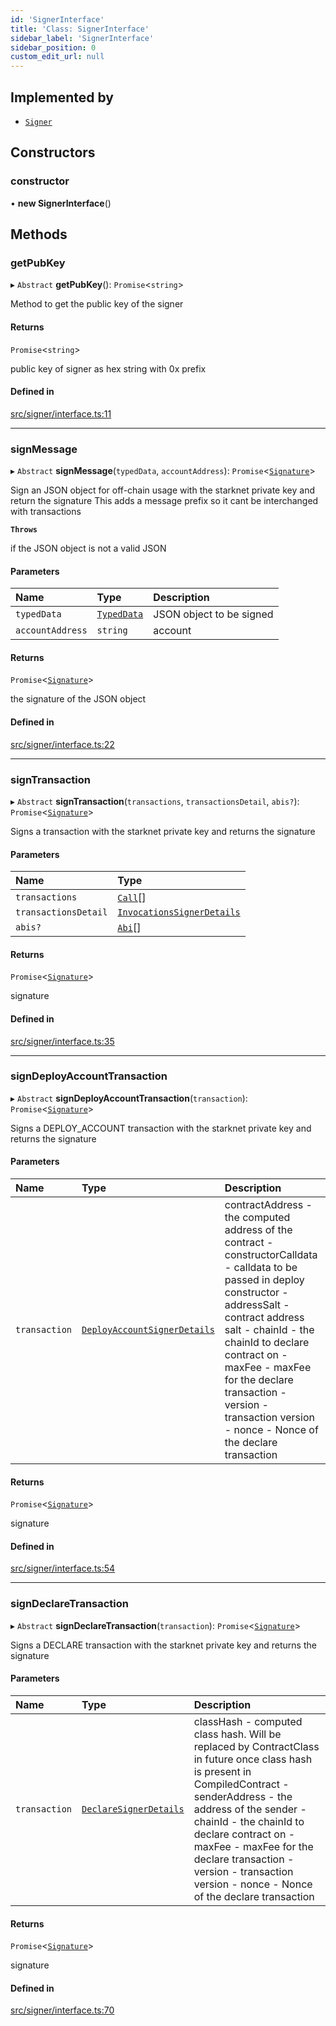 ```yaml
---
id: 'SignerInterface'
title: 'Class: SignerInterface'
sidebar_label: 'SignerInterface'
sidebar_position: 0
custom_edit_url: null
---
```


## Implemented by

- [`Signer`](Signer.md)

## Constructors

### constructor

• **new SignerInterface**()

## Methods

### getPubKey

▸ `Abstract` **getPubKey**(): `Promise`<`string`\>

Method to get the public key of the signer

#### Returns

`Promise`<`string`\>

public key of signer as hex string with 0x prefix

#### Defined in

[src/signer/interface.ts:11](https://github.com/notV4l/starknet.js/blob/c20c3bd/src/signer/interface.ts#L11)

---

### signMessage

▸ `Abstract` **signMessage**(`typedData`, `accountAddress`): `Promise`<[`Signature`](../modules.md#signature)\>

Sign an JSON object for off-chain usage with the starknet private key and return the signature
This adds a message prefix so it cant be interchanged with transactions

**`Throws`**

if the JSON object is not a valid JSON

#### Parameters

| Name             | Type                                                | Description              |
| :--------------- | :-------------------------------------------------- | :----------------------- |
| `typedData`      | [`TypedData`](../interfaces/typedData.TypedData.md) | JSON object to be signed |
| `accountAddress` | `string`                                            | account                  |

#### Returns

`Promise`<[`Signature`](../modules.md#signature)\>

the signature of the JSON object

#### Defined in

[src/signer/interface.ts:22](https://github.com/notV4l/starknet.js/blob/c20c3bd/src/signer/interface.ts#L22)

---

### signTransaction

▸ `Abstract` **signTransaction**(`transactions`, `transactionsDetail`, `abis?`): `Promise`<[`Signature`](../modules.md#signature)\>

Signs a transaction with the starknet private key and returns the signature

#### Parameters

| Name                 | Type                                                                    |
| :------------------- | :---------------------------------------------------------------------- |
| `transactions`       | [`Call`](../modules.md#call)[]                                          |
| `transactionsDetail` | [`InvocationsSignerDetails`](../interfaces/InvocationsSignerDetails.md) |
| `abis?`              | [`Abi`](../modules.md#abi)[]                                            |

#### Returns

`Promise`<[`Signature`](../modules.md#signature)\>

signature

#### Defined in

[src/signer/interface.ts:35](https://github.com/notV4l/starknet.js/blob/c20c3bd/src/signer/interface.ts#L35)

---

### signDeployAccountTransaction

▸ `Abstract` **signDeployAccountTransaction**(`transaction`): `Promise`<[`Signature`](../modules.md#signature)\>

Signs a DEPLOY_ACCOUNT transaction with the starknet private key and returns the signature

#### Parameters

| Name          | Type                                                                     | Description                                                                                                                                                                                                                                                                                                                              |
| :------------ | :----------------------------------------------------------------------- | :--------------------------------------------------------------------------------------------------------------------------------------------------------------------------------------------------------------------------------------------------------------------------------------------------------------------------------------- |
| `transaction` | [`DeployAccountSignerDetails`](../modules.md#deployaccountsignerdetails) | contractAddress - the computed address of the contract - constructorCalldata - calldata to be passed in deploy constructor - addressSalt - contract address salt - chainId - the chainId to declare contract on - maxFee - maxFee for the declare transaction - version - transaction version - nonce - Nonce of the declare transaction |

#### Returns

`Promise`<[`Signature`](../modules.md#signature)\>

signature

#### Defined in

[src/signer/interface.ts:54](https://github.com/notV4l/starknet.js/blob/c20c3bd/src/signer/interface.ts#L54)

---

### signDeclareTransaction

▸ `Abstract` **signDeclareTransaction**(`transaction`): `Promise`<[`Signature`](../modules.md#signature)\>

Signs a DECLARE transaction with the starknet private key and returns the signature

#### Parameters

| Name          | Type                                                            | Description                                                                                                                                                                                                                                                                                                                                     |
| :------------ | :-------------------------------------------------------------- | :---------------------------------------------------------------------------------------------------------------------------------------------------------------------------------------------------------------------------------------------------------------------------------------------------------------------------------------------- |
| `transaction` | [`DeclareSignerDetails`](../interfaces/DeclareSignerDetails.md) | classHash - computed class hash. Will be replaced by ContractClass in future once class hash is present in CompiledContract - senderAddress - the address of the sender - chainId - the chainId to declare contract on - maxFee - maxFee for the declare transaction - version - transaction version - nonce - Nonce of the declare transaction |

#### Returns

`Promise`<[`Signature`](../modules.md#signature)\>

signature

#### Defined in

[src/signer/interface.ts:70](https://github.com/notV4l/starknet.js/blob/c20c3bd/src/signer/interface.ts#L70)
